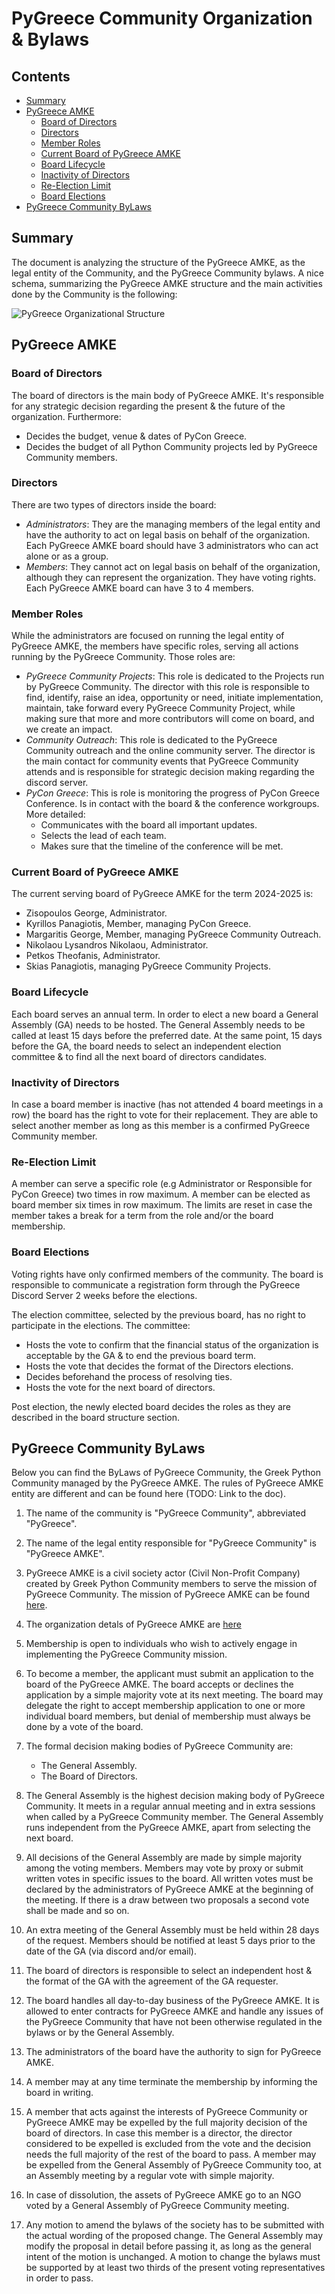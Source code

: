 # PyGreece Community Organization & Bylaws

## Contents

- [Summary](#summary)
- [PyGreece AMKE](#pygreece-amke)
  - [Board of Directors](#board-of-directors)
  - [Directors](#directors)
  - [Member Roles](#member-roles)
  - [Current Board of PyGreece AMKE](#current-board-of-pygreece-amke)
  - [Board Lifecycle](#board-lifecycle)
  - [Inactivity of Directors](#inactivity-of-directors)
  - [Re-Election Limit](#re-election-limit)
  - [Board Elections](#board-elections)
- [PyGreece Community ByLaws](#pygreece-community-bylaws)

## Summary

The document is analyzing the structure of the PyGreece AMKE, as the legal entity of the Community, and the PyGreece Community bylaws. A nice schema, summarizing the PyGreece AMKE structure and the main activities done by the Community is the following:

![PyGreece Organizational Structure](../../assets/img/pygreece_organizational_structure.jpg)

## PyGreece AMKE


### Board of Directors

The board of directors is the main body of PyGreece AMKE. It's responsible for any strategic decision regarding the present & the future of the organization. Furthermore:

- Decides the budget, venue & dates of PyCon Greece.
- Decides the budget of all Python Community projects led by PyGreece Community members.

### Directors

There are two types of directors inside the board:

- _Administrators_: They are the managing members of the legal entity and have the authority to act on legal basis on behalf of the organization. Each PyGreece AMKE board should have 3 administrators who can act alone or as a group.
- _Members_: They cannot act on legal basis on behalf of the organization, although they can represent the organization. They have voting rights. Each PyGreece AMKE board can have 3 to 4 members.

### Member Roles

While the administrators are focused on running the legal entity of PyGreece AMKE, the members have specific roles, serving all actions running by the PyGreece Community. Those roles are:

- _PyGreece Community Projects_: This role is dedicated to the Projects run by PyGreece Community. The director with this role is responsible to find, identify, raise an idea, opportunity or need, initiate implementation, maintain, take forward every PyGreece Community Project, while making sure that more and more contributors will come on board, and we create an impact.
- _Community Outreach_: This role is dedicated to the PyGreece Community outreach and the online community server. The director is the main contact for community events that PyGreece Community attends and is responsible for strategic decision making regarding the discord server.
- _PyCon Greece_: This is role is monitoring the progress of PyCon Greece Conference. Is in contact with the board & the conference workgroups. More detailed:
  - Communicates with the board all important updates.
  - Selects the lead of each team.
  - Makes sure that the timeline of the conference will be met.

### Current Board of PyGreece AMKE

The current serving board of PyGreece AMKE for the term 2024-2025 is:

- Zisopoulos George, Administrator.
- Kyrillos Panagiotis, Member, managing PyCon Greece.
- Margaritis George, Member, managing PyGreece Community Outreach.
- Nikolaou Lysandros Nikolaou, Administrator.
- Petkos Theofanis, Administrator.
- Skias Panagiotis, managing PyGreece Community Projects.

### Board Lifecycle

Each board serves an annual term. In order to elect a new board a General Assembly (GA) needs to be hosted. The General Assembly needs to be called at least 15 days before the preferred date. At the same point, 15 days before the GA, the board needs to select an independent election committee & to find all the next board of directors candidates.

### Inactivity of Directors

In case a board member is inactive (has not attended 4 board meetings in a row) the board has the right to vote for their replacement. They are able to select another member as long as this member is a confirmed PyGreece Community member.

### Re-Election Limit

A member can serve a specific role (e.g Administrator or Responsible for PyCon Greece) two times in row maximum. A member can be elected as board member six times in row maximum. The limits are reset in case the member takes a break for a term from the role and/or the board membership.

### Board Elections

Voting rights have only confirmed members of the community. The board is responsible to communicate a registration form through the PyGreece Discord Server 2 weeks before the elections.

The election committee, selected by the previous board, has no right to participate in the elections. The committee:

- Hosts the vote to confirm that the financial status of the organization is acceptable by the GA & to end the previous board term.
- Hosts the vote that decides the format of the Directors elections.
- Decides beforehand the process of resolving ties.
- Hosts the vote for the next board of directors.

Post election, the newly elected board decides the roles as they are described in the board structure section.

## PyGreece Community ByLaws

Below you can find the ByLaws of PyGreece Community, the Greek Python Community managed by the PyGreece AMKE. The rules of PyGreece AMKE entity are different and can be found here (TODO: Link to the doc).

1. The name of the community is "PyGreece Community", abbreviated "PyGreece".

2. The name of the legal entity responsible for "PyGreece Community" is "PyGreece AMKE".

3. PyGreece AMKE is a civil society actor (Civil Non-Profit Company) created by Greek Python Community members to serve the mission of PyGreece Community. The mission of PyGreece AMKE can be found [here](../about/en.md#mission).

4. The organization detals of PyGreece AMKE are [here](../about/en.md#organization-details)

5. Membership is open to individuals who wish to actively engage in implementing the PyGreece Community mission.

6. To become a member, the applicant must submit an application to the board of the PyGreece AMKE. The board accepts or declines the application by a simple majority vote at its next meeting. The board may delegate the right to accept membership application to one or more individual board members, but denial of membership must always be done by a vote of the board.

7. The formal decision making bodies of PyGreece Community are:

   - The General Assembly.
   - The Board of Directors.

8. The General Assembly is the highest decision making body of PyGreece Community. It meets in a regular annual meeting and in extra sessions when called by a PyGreece Community member. The General Assembly runs independent from the PyGreece AMKE, apart from selecting the next board.

9. All decisions of the General Assembly are made by simple majority among the voting members. Members may vote by proxy or submit written votes in specific issues to the board. All written votes must be declared by the administrators of PyGreece AMKE at the beginning of the meeting. If there is a draw between two proposals a second vote shall be made and so on.

10. An extra meeting of the General Assembly must be held within 28 days of the request. Members should be notified at least 5 days prior to the date of the GA (via discord and/or email).

11. The board of directors is responsible to select an independent host & the format of the GA with the agreement of the GA requester.

12. The board handles all day-to-day business of the PyGreece AMKE. It is allowed to enter contracts for PyGreece AMKE and handle any issues of the PyGreece Community that have not been otherwise regulated in the bylaws or by the General Assembly.

13. The administrators of the board have the authority to sign for PyGreece AMKE.

14. A member may at any time terminate the membership by informing the board in writing.

15. A member that acts against the interests of PyGreece Community or PyGreece AMKE may be expelled by the full majority decision of the board of directors. In case this member is a director, the director considered to be expelled is excluded from the vote and the decision needs the full majority of the rest of the board to pass. A member may be expelled from the General Assembly of PyGreece Community too, at an Assembly meeting by a regular vote with simple majority.

16. In case of dissolution, the assets of PyGreece AMKE go to an NGO voted by a General Assembly of PyGreece Community meeting.

17. Any motion to amend the bylaws of the society has to be submitted with the actual wording of the proposed change. The General Assembly may modify the proposal in detail before passing it, as long as the general intent of the motion is unchanged. A motion to change the bylaws must be supported by at least two thirds of the present voting representatives in order to pass.
